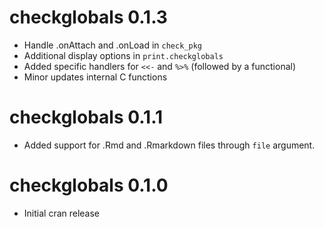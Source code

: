 # checkglobals 0.1.3

* Handle .onAttach and .onLoad in `check_pkg`
* Additional display options in `print.checkglobals`
* Added specific handlers for `<<-` and `%>%` (followed by a functional)
* Minor updates internal C functions

# checkglobals 0.1.1

* Added support for .Rmd and .Rmarkdown files through `file` argument.

# checkglobals 0.1.0

* Initial cran release
